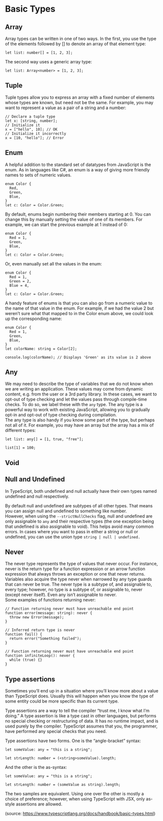 # Basic Types

## Array
Array types can be written in one of two ways. In the first, you use the type of the elements followed by [] to denote an array of that element type:
```TS
let list: number[] = [1, 2, 3];
```
The second way uses a generic array type:
```TS
let list: Array<number> = [1, 2, 3];
```

## Tuple
Tuple types allow you to express an array with a fixed number of elements whose types are known, but need not be the same. For example, you may want to represent a value as a pair of a string and a number:
```TS
// Declare a tuple type
let x: [string, number];
// Initialize it
x = ["hello", 10]; // OK
// Initialize it incorrectly
x = [10, "hello"]; // Error
```

## Enum
A helpful addition to the standard set of datatypes from JavaScript is the enum. As in languages like C#, an enum is a way of giving more friendly names to sets of numeric values.
```TS
enum Color {
  Red,
  Green,
  Blue,
}
let c: Color = Color.Green;
```
By default, enums begin numbering their members starting at 0. You can change this by manually setting the value of one of its members. For example, we can start the previous example at 1 instead of 0:
```TS
enum Color {
  Red = 1,
  Green,
  Blue,
}
let c: Color = Color.Green;
```
Or, even manually set all the values in the enum:
```TS
enum Color {
  Red = 1,
  Green = 2,
  Blue = 4,
}
let c: Color = Color.Green;
```
A handy feature of enums is that you can also go from a numeric value to the name of that value in the enum. For example, if we had the value 2 but weren’t sure what that mapped to in the Color enum above, we could look up the corresponding name:
```TS
enum Color {
  Red = 1,
  Green,
  Blue,
}
let colorName: string = Color[2];

console.log(colorName); // Displays 'Green' as its value is 2 above
```

## Any
We may need to describe the type of variables that we do not know when we are writing an application. These values may come from dynamic content, e.g. from the user or a 3rd party library. In these cases, we want to opt-out of type checking and let the values pass through compile-time checks. To do so, we label these with the ```any``` type. The any type is a powerful way to work with existing JavaScript, allowing you to gradually opt-in and opt-out of type checking during compilation.  
The any type is also handy if you know some part of the type, but perhaps not all of it. For example, you may have an array but the array has a mix of different types:
```TS
let list: any[] = [1, true, "free"];

list[1] = 100;
```

## Void

## Null and Undefined
In TypeScript, both undefined and null actually have their own types named undefined and null respectively. 

By default null and undefined are subtypes of all other types. That means you can assign null and undefined to something like number.  
However, when using the ```--strictNullChecks``` flag, null and undefined are only assignable to ```any``` and their respective types (the one exception being that undefined is also assignable to void). This helps avoid many common errors. In cases where you want to pass in either a string or null or undefined, you can use the union type ```string | null | undefined.```

## Never
The never type represents the type of values that never occur. For instance, never is the return type for a function expression or an arrow function expression that always throws an exception or one that never returns. Variables also acquire the type never when narrowed by any type guards that can never be true.
The never type is a subtype of, and assignable to, every type; however, no type is a subtype of, or assignable to, never (except never itself). Even any isn’t assignable to never.  
Some examples of functions returning never:
```TS
// Function returning never must have unreachable end point
function error(message: string): never {
  throw new Error(message);
}

// Inferred return type is never
function fail() {
  return error("Something failed");
}

// Function returning never must have unreachable end point
function infiniteLoop(): never {
  while (true) {}
}
```

## Type assertions
Sometimes you’ll end up in a situation where you’ll know more about a value than TypeScript does. Usually this will happen when you know the type of some entity could be more specific than its current type.

Type assertions are a way to tell the compiler “trust me, I know what I’m doing.” A type assertion is like a type cast in other languages, but performs no special checking or restructuring of data. It has no runtime impact, and is used purely by the compiler. TypeScript assumes that you, the programmer, have performed any special checks that you need.

Type assertions have two forms. One is the “angle-bracket” syntax:
```TS
let someValue: any = "this is a string";

let strLength: number = (<string>someValue).length;
```
And the other is the as-syntax:
```TS
let someValue: any = "this is a string";

let strLength: number = (someValue as string).length;
```
The two samples are equivalent. Using one over the other is mostly a choice of preference; however, when using TypeScript with JSX, only as-style assertions are allowed.

(source: https://www.typescriptlang.org/docs/handbook/basic-types.html)